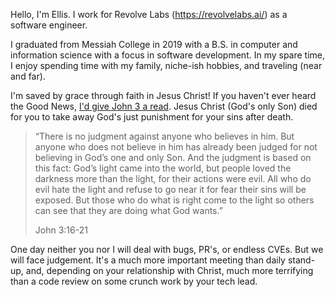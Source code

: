 Hello, I'm Ellis. I work for Revolve Labs (https://revolvelabs.ai/) as a software engineer.

I graduated from Messiah College in 2019 with a B.S. in computer and information science with a focus in software development. In my spare time, I enjoy spending time with my family, niche-ish hobbies, and traveling (near and far).

I'm saved by grace through faith in Jesus Christ! If you haven't ever heard the Good News, [I'd give John 3 a read](https://www.bible.com/bible/116/JHN.3.NLT). Jesus Christ (God's only Son) died for you to take away God's just punishment for your sins after death.
> “There is no judgment against anyone who believes in him. But anyone who does not believe in him has already been judged for not believing in God’s one and only Son. And the judgment is based on this fact: God’s light came into the world, but people loved the darkness more than the light, for their actions were evil. All who do evil hate the light and refuse to go near it for fear their sins will be exposed. But those who do what is right come to the light so others can see that they are doing what God wants.”
>
> John 3:16-21

One day neither you nor I will deal with bugs, PR's, or endless CVEs. But we will face judgement. It's a much more important meeting than daily stand-up, and, depending on your relationship with Christ, much more terrifying than a code review on some crunch work by your tech lead.
